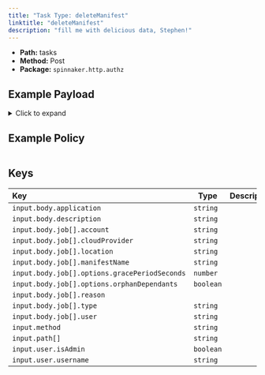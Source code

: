 ```yaml
---
title: "Task Type: deleteManifest"
linktitle: "deleteManifest"
description: "fill me with delicious data, Stephen!"
---
```


- **Path:** tasks
- **Method:** Post
- **Package:** `spinnaker.http.authz`

## Example Payload

<details><summary>Click to expand</summary>

```json
{
  "input": {
    "body": {
      "application": "hostname",
      "description": "Delete manifest",
      "job": [
        {
          "account": "spinnaker",
          "cloudProvider": "kubernetes",
          "location": "staging",
          "manifestName": "deployment hostname",
          "options": {
            "gracePeriodSeconds": 5,
            "orphanDependants": false
          },
          "reason": null,
          "type": "deleteManifest",
          "user": "myUserName"
        }
      ]
    },
    "method": "POST",
    "path": [
      "tasks"
    ],
    "user": {
      "isAdmin": false,
      "roles": [],
      "username": "myUserName"
    }
  }
}
```
</details>

## Example Policy

```rego

```

## Keys

| Key                                           | Type      | Description |
| :-------------------------------------------- | --------- | ----------- |
| `input.body.application`                      | `string`  |             |
| `input.body.description`                      | `string`  |             |
| `input.body.job[].account`                    | `string`  |             |
| `input.body.job[].cloudProvider`              | `string`  |             |
| `input.body.job[].location`                   | `string`  |             |
| `input.body.job[].manifestName`               | `string`  |             |
| `input.body.job[].options.gracePeriodSeconds` | `number`  |             |
| `input.body.job[].options.orphanDependants`   | `boolean` |             |
| `input.body.job[].reason`                     | ` `       |             |
| `input.body.job[].type`                       | `string`  |             |
| `input.body.job[].user`                       | `string`  |             |
| `input.method`                                | `string`  |             |
| `input.path[]`                                | `string`  |             |
| `input.user.isAdmin`                          | `boolean` |             |
| `input.user.username`                         | `string`  |             |
